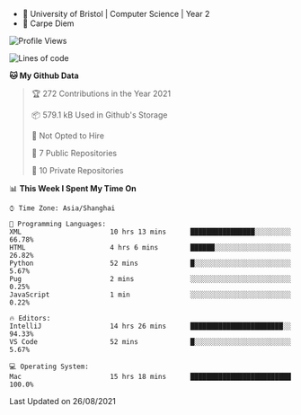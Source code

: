 - :school: University of Bristol | Computer Science | Year 2
- :musical_keyboard: Carpe Diem

<!--START_SECTION:waka-->
![Profile Views](http://img.shields.io/badge/Profile%20Views-0-blue)

![Lines of code](https://img.shields.io/badge/From%20Hello%20World%20I%27ve%20Written-115540%20lines%20of%20code-blue)

**🐱 My Github Data** 

> 🏆 272 Contributions in the Year 2021
 > 
> 📦 579.1 kB Used in Github's Storage 
 > 
> 🚫 Not Opted to Hire
 > 
> 📜 7 Public Repositories 
 > 
> 🔑 10 Private Repositories  
 > 
📊 **This Week I Spent My Time On** 

```text
⌚︎ Time Zone: Asia/Shanghai

💬 Programming Languages: 
XML                      10 hrs 13 mins      ████████████████░░░░░░░░░   66.78% 
HTML                     4 hrs 6 mins        ██████░░░░░░░░░░░░░░░░░░░   26.82% 
Python                   52 mins             █░░░░░░░░░░░░░░░░░░░░░░░░   5.67% 
Pug                      2 mins              ░░░░░░░░░░░░░░░░░░░░░░░░░   0.25% 
JavaScript               1 min               ░░░░░░░░░░░░░░░░░░░░░░░░░   0.22%

🔥 Editors: 
IntelliJ                 14 hrs 26 mins      ███████████████████████░░   94.33% 
VS Code                  52 mins             █░░░░░░░░░░░░░░░░░░░░░░░░   5.67%

💻 Operating System: 
Mac                      15 hrs 18 mins      █████████████████████████   100.0%

```


 Last Updated on 26/08/2021
<!--END_SECTION:waka-->